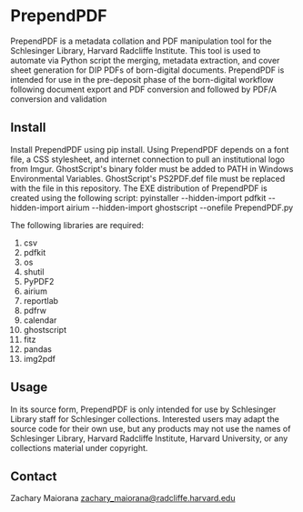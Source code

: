# PrependPDF

PrependPDF is a metadata collation and PDF manipulation tool for the Schlesinger Library, Harvard Radcliffe Institute. This tool is used to automate via Python script the merging, metadata extraction, and cover sheet generation for DIP PDFs of born-digital documents. PrependPDF is intended for use in the pre-deposit phase of the born-digital workflow following document export and PDF conversion and followed by PDF/A conversion and validation

## Install

Install PrependPDF using pip install. Using PrependPDF depends on a font file, a CSS stylesheet, and internet connection to pull an institutional logo from Imgur. GhostScript's binary folder must be added to PATH in Windows Environmental Variables. GhostScript's PS2PDF.def file must be replaced with the file in this repository. The EXE distribution of PrependPDF is created using the following script:
pyinstaller --hidden-import pdfkit --hidden-import airium --hidden-import ghostscript --onefile PrependPDF<span>.p</span>y

The following libraries are required:
1. csv
2. pdfkit
3. os
4. shutil
5. PyPDF2
6. airium
7. reportlab
8. pdfrw
9. calendar
10. ghostscript
11. fitz
12. pandas
13. img2pdf

## Usage

In its source form, PrependPDF is only intended for use by Schlesinger Library staff for Schlesinger collections. Interested users may adapt the source code for their own use, but any products may not use the names of Schlesinger Library, Harvard Radcliffe Institute, Harvard University, or any collections material under copyright.

## Contact

Zachary Maiorana
zachary_maiorana@radcliffe.harvard.edu
